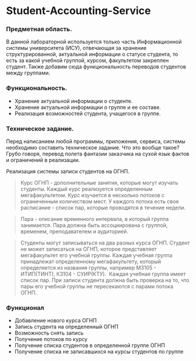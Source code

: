 # Student-Accounting-Service
### **Предметная область.**

В данной лабораторной используется только часть Информационной системы университета (ИСУ), отвечающая за хранение структурированной, актуальной информации о статусе студента, то есть за какой учебной группой, курсом, факультетом закреплен студент. Также добавим сюда функциональность переводов студентов между группами.

### **Функциональность.**

- Хранение актуальной информации о студенте.
- Хранение актуальной информации о группе и ее составе.
- Реализация возможностей студента, учащегося в группе.

### **Техническое задание.**

Перед написанием любой программы, приложения, сервиса, системы необходимо составить техническое задание. Что это вообще такое? Грубо говоря, перевод полета фантазии заказчика на сухой язык фактов и ограничений в реализации.


Реализация системы записи студентов на ОГНП.

> Курс ОГНП - дополнительные занятия, которые могут изучать студенты. Каждый курс реализуется определенным мегафакультетом. Курс изучается в несколько потоков с ограниченным количеством мест. У каждого потока есть свое расписание - список пар, которые проводятся в течение недели.
> 

> Пара - описание временного интервала, в который группа занимается. Пара должна быть ассоциирована с группой, временем, преподавателем и аудиторией.
> 

> Студенты могут записываться на два разных курса ОГНП. Студент не может записаться на ОГНП, которое представляет мегафакультет его учебной группы. Каждая учебная группа принадлежат определенному мегафакультету, который определяется из названия группы, например М3105 - ИТИП(ТИНТ), К3104 - СУИР(КТУ).  Каждая учебная группа имеет список пар. При записи студента должна быть проверка на то, что пары его учебной группы не пересекаются с парами потока ОГНП.
> 

### Функционал

- Добавление нового курса ОГНП
- Запись студента на определенный ОГНП
- Возможность снять запись
- Получение потоков по курсу
- Получение списка студентов в определенной группе ОГНП
- Получение списка не записавшихся на курсы студентов по группе
